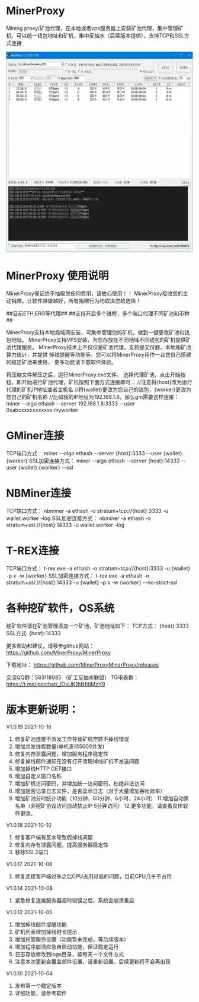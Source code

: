 # MinerProxy
Mining proxy/矿池代理，在本地或者vps服务器上安装矿池代理，集中管理矿机，可以统一钱包地址和矿机，集中反抽水（后续版本提供），支持TCP和SSL方式连接

<img width="700" height="540" src="https://github.com/MinerProxy/MinerProxy/blob/main/minerproxy.jpg?raw=true"/> 

MinerProxy 使用说明
=====================

MinerProxy保证绝不抽取您任何费用，请放心使用！！
MinerProxy接收您的主动捐赠，让软件越做越好，所有捐赠行为均取决您的选择！

##目前ETH,ERG等代理##
##支持开启多个进程，多个端口代理不同矿池和币种##

MinerProxy支持本地局域网安装，可集中管理您的矿机，做到一键更改矿池和钱包地址。
MinerProxy支持VPS安装，为您存放在不同地域不同钱包的矿机提供矿池代理服务。
MinerProxy技术上不仅仅是矿池代理，支持提交份额、本地和矿池算力统计，并提供
掉线提醒等功能等。您可以将MinerProxy用作一台您自己搭建的稳定矿池来使用，
更多功能请下载软件体验。

将压缩文件解压之后，运行MinerProxy.exe文件。
选择代理矿池，点击开始按钮，即开始进行矿池代理，矿机按照下面方式连接即可：
//注意将{host}改为运行代理的矿机IP地址或者主机名
//将{wallet}更改为您自己的钱包，{worker}更改为您自己的矿机名称
//比如我的IP地址为192.168.1.8，那么gm需要这样连接：
miner --algo ethash --server 192.168.1.8:3333 --user 0xabcxxxxxxxxxxx.myworker

GMiner连接
========
TCP端口方式：
miner --algo ethash --server {host}:3333 --user {wallet}.{worker}
SSL加密连接方式：
miner --algo ethash --server {host}:14333 --user {wallet}.{worker} --ssl

NBMiner连接
========
TCP端口方式：
nbminer -a ethash -o stratum+tcp://{host}:3333 -u wallet.worker -log
SSL加密连接方式：
nbminer -a ethash -o stratum+ssl://{host}:14333 -u wallet.worker -log

T-REX连接
=======
TCP端口方式：
t-rex.exe -a ethash -o stratum+tcp://{host}:3333 -u {wallet} -p x -w {worker}
SSL加密连接方式：
t-rex.exe -a ethash -o stratum+ssl://{host}:14333 -u {wallet} -p x -w {worker} --no-strict-ssl

各种挖矿软件，OS系统
==============
挖矿软件请在矿池管理添加一个矿池，矿池地址如下：
TCP方式： {host}:3333
SSL方式:    {host}:14333


更多帮助和建议，请移步github网站：
https://github.com/MinerProxy/MinerProxy

下载地址：
https://github.com/MinerProxyMinerProxy/releases

交流QQ群：583118085 （矿工反抽水联盟）
TG电表群：https://t.me/joinchat/_lOxUK1hNfdiMzY9


版本更新说明：
===============
V1.0.19 2021-10-16
  1. 修复矿池连接不派发工作导致矿机空转不掉线错误
  2. 增加并发线程数量(单机支持5000并发)
  3. 修复内存泄露问题，增加服务程序稳定性
  4. 修复掉线邮件通知在没有打开清理掉线矿机不发送问题
  5. 增加掉线HTTP GET接口
  6. 增加自定义窗口名称
  7. 增加矿机访问密码，并增加统一访问密码，杜绝非法访问
  8. 增加是否记录日志文件，是否显示日志（对于大量增加吞吐效率）
10. 增加矿池分时统计功能（10分钟，60分钟，6小时，24小时）
11.增加自动黑名单（非挖矿协议访问自动禁止IP 5分钟访问）
12.更多功能，请查看具体软件更改。

V1.0.18 2021-10-10
  1. 修复客户端有反水导致假掉线问题
  2. 修复内存有泄露问题，提高服务器稳定性
  3. 移除SSL2端口

V1.0.17 2021-10-08
  1. 修复连接客户端过多之后CPU占用过高的问题，目前CPU几乎不占用

V1.0.14 2021-10-08
  1. 紧急修复连接服务器超时错误之后，系统会崩溃重启

V1.0.12 2021-10-05
  1. 增加掉线邮件提醒功能
  2. 矿机列表增加掉线时长提示
  3. 增加托管服务设置（功能暂未完成，等后续版本）
  4. 增加程序崩溃应急自启动功能，保证稳定运行
  5. 日志存放修改到logs目录，按每天一个文件方式
  6. 注意本次更新会覆盖邮件设置，请重新设置，后续更新将不会再出现

V1.0.10 2021-10-04
1. 发布第一个稳定版本
2. 详细功能，请参考软件
